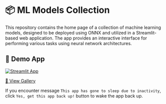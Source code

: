 # 📦 ML Models Collection

This repository contains the home page of a collection of machine learning models, designed to be deployed using ONNX and utilized in a Streamlit-based web application. The app provides an interactive interface for performing various tasks using neural network architectures.

## 🎈 Demo App

[![Streamlit App](https://static.streamlit.io/badges/streamlit_badge_black_white.svg)](https://verneylogyt.streamlit.app/)

<!-- <iframe src="https://verneylogyt.streamlit.app/?embed=true&embed_options=dark_theme" width="100%" height="600px" frameborder="0"></iframe> -->

[🔗 View Gallery](https://verneylmavt.github.io/ml-model/)

If you encounter message `This app has gone to sleep due to inactivity`, click `Yes, get this app back up!` button to wake the app back up.

<!-- [https://verneylogyt.streamlit.app/](https://verneylogyt.streamlit.app/) -->

<!-- ## ⚙️ Running Locally

If the demo page is not working, you can fork or clone this repository and run the application locally by following these steps:

### Prerequisites

Ensure you have the following installed:

- Python 3.8 or later
- pip (Python Package Installer)

### Installation Steps

1. Clone the repository:

   ```bash
   git clone https://github.com/your-username/ml-model.git
   cd ml-model
   ```

2. Install the required dependencies:

   ```bash
   pip install -r requirements.txt
   ```

3. Run the Streamlit app:
   ```bash
   streamlit run app.py
   ```

### Notes

- Ensure all required model files (ONNX models, vocabulary files, etc.) are placed in the appropriate directories as referenced in the app.
- If you encounter issues, check the error logs and ensure all dependencies are correctly installed. -->
<!--

## Features

- Multiple neural network models for sentiment analysis, including Bi-RNN, Text CNN, and Hybrid CNN-RNN with Attention Mechanism.
- Interactive model selection and sentiment analysis interface.
- Transparency with preprocessing steps, parameters, and architecture details displayed.

## Contributions

Contributions and suggestions are welcome! Feel free to open an issue or submit a pull request for improvements or additional features.

## License

This project is licensed under the MIT License. See the `LICENSE` file for more details. -->
